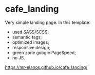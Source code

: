 # cafe_landing
Very simple landing page. In this template:
- used SASS/SCSS;
- semantic tags;
- optimized images;
- responsive design;
- green zone google PageSpeed;
- no JS.

https://mr-elanos.github.io/cafe_landing/
